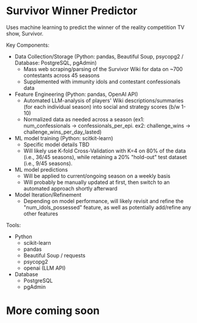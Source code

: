# Survivor Winner Predictor
Uses machine learning to predict the winner of the reality competition TV show, Survivor.

Key Components:
- Data Collection/Storage (Python: pandas, Beautiful Soup, psycopg2 / Database: PostgreSQL, pgAdmin)
  - Mass web scraping/parsing of the Survivor Wiki for data on ~700 contestants across 45 seasons
  - Supplemented with immunity idols and contestant confessionals data
- Feature Engineering (Python: pandas, OpenAI API)
  - Automated LLM-analysis of players' Wiki descriptions/summaries (for each individual season) into social and strategy scores (b/w 1-10)
  - Normalized data as needed across a season (ex1: num_confessionals -> confessionals_per_epi. ex2: challenge_wins -> challenge_wins_per_day_lasted)
- ML model training (Python: scitkit-learn)
  - Specific model details TBD
  - Will likely use K-fold Cross-Validation with K=4 on 80% of the data (i.e., 36/45 seasons), while retaining a 20% "hold-out" test dataset (i.e., 9/45 seasons).
- ML model predictions
  - Will be applied to current/ongoing season on a weekly basis
  - Will probably be manually updated at first, then switch to an automated approach shortly afterward
- Model Iteration/Refinement
  - Depending on model performance, will likely revisit and refine the "num_idols_possessed" feature, as well as potentially add/refine any other features
 
Tools:
- Python
  - scikit-learn
  - pandas
  - Beautiful Soup / requests
  - psycopg2
  - openai (LLM API)
- Database
  - PostgreSQL
  - pgAdmin
 
# More coming soon
